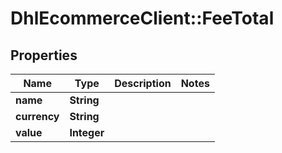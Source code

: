 # DhlEcommerceClient::FeeTotal

## Properties
Name | Type | Description | Notes
------------ | ------------- | ------------- | -------------
**name** | **String** |  |
**currency** | **String** |  |
**value** | **Integer** |  |


